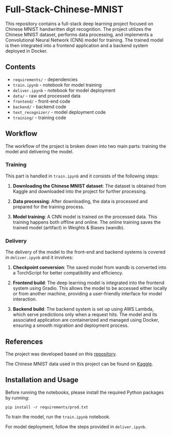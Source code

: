 # Full-Stack-Chinese-MNIST
This repository contains a full-stack deep learning project focused on Chinese MNIST handwritten digit recognition. The project utilizes the Chinese MNIST dataset, performs data processing, and implements a Convolutional Neural Network (CNN) model for training. The trained model is then integrated into a frontend application and a backend system deployed in Docker. 

## Contents

* `requirements/` - dependencies
* `train.ipynb` - notebook for model training
* `deliver.ipynb` - notebook for model deployment
* `data/` - raw and processed data
* `frontend/` - front-end code
* `backend/` - backend code
* `text_recognizer/` - model deployment code
* `training/` - training code

## Workflow

The workflow of the project is broken down into two main parts: training the model and delivering the model. 

### Training

This part is handled in `train.ipynb` and it consists of the following steps:

1. **Downloading the Chinese MNIST dataset**: The dataset is obtained from Kaggle and downloaded into the project for further processing. 

2. **Data processing**: After downloading, the data is processed and prepared for the training process.

3. **Model training**: A CNN model is trained on the processed data. This training happens both offline and online. The online training saves the trained model (artifact) in Weights & Biases (wandb).

### Delivery

The delivery of the model to the front-end and backend systems is covered in `deliver.ipynb` and it involves:

1. **Checkpoint conversion**: The saved model from wandb is converted into a TorchScript for better compatibility and efficiency.

2. **Frontend build**: The deep learning model is integrated into the frontend system using Gradio. This allows the model to be accessed either locally or from another machine, providing a user-friendly interface for model interaction.

3. **Backend build**: The backend system is set up using AWS Lambda, which serve predictions only when a request hits. The model and its associated application are containerized and managed using Docker, ensuring a smooth migration and deployment process.

## References

The project was developed based on this [repository](https://github.com/the-full-stack/fsdl-text-recognizer-2022/tree/main).

The Chinese MNIST data used in this project can be found on [Kaggle](https://www.kaggle.com/datasets/gpreda/chinese-mnist).

## Installation and Usage

Before running the notebooks, please install the required Python packages by running:

```
pip install -r requirements/prod.txt
```

To train the model, run the `train.ipynb` notebook.

For model deployment, follow the steps provided in `deliver.ipynb`.
